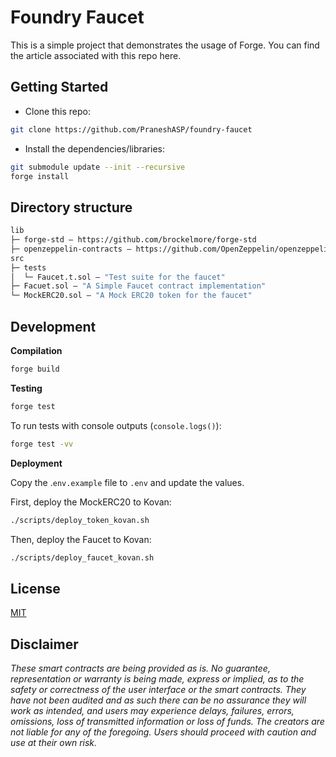 # Foundry Faucet

This is a simple project that demonstrates the usage of Forge. You can find the article associated with this repo here.
## Getting Started

- Clone this repo:
```sh
git clone https://github.com/PraneshASP/foundry-faucet
```

- Install the dependencies/libraries:
```bash
git submodule update --init --recursive
forge install
```


## Directory structure

```ml
lib
├─ forge-std — https://github.com/brockelmore/forge-std
├─ openzeppelin-contracts — https://github.com/OpenZeppelin/openzeppelin-contracts
src
├─ tests
│  └─ Faucet.t.sol — "Test suite for the faucet"
├─ Facuet.sol — "A Simple Faucet contract implementation"
└─ MockERC20.sol — "A Mock ERC20 token for the faucet"

```

## Development

**Compilation**

```bash
forge build
```

**Testing**

```bash
forge test
```

To run tests with console outputs (`console.logs()`):

```bash
forge test -vv
```


**Deployment**

Copy the .`env.example` file to `.env` and update the values.

First, deploy the MockERC20 to Kovan:

```bash
./scripts/deploy_token_kovan.sh
```

Then, deploy the Faucet to Kovan:

```bash
./scripts/deploy_faucet_kovan.sh
```



## License

[MIT](https://github.com/PraneshASP/foundry-faucet/blob/master/LICENSE)

 
## Disclaimer

_These smart contracts are being provided as is. No guarantee, representation or warranty is being made, express or implied, as to the safety or correctness of the user interface or the smart contracts. They have not been audited and as such there can be no assurance they will work as intended, and users may experience delays, failures, errors, omissions, loss of transmitted information or loss of funds. The creators are not liable for any of the foregoing. Users should proceed with caution and use at their own risk._
